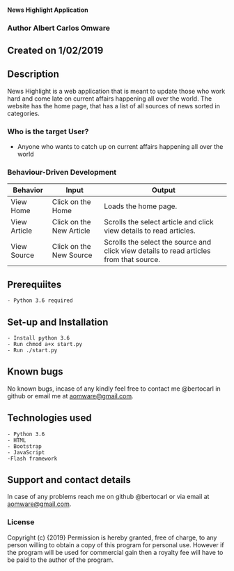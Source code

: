 #### News Highlight Application
### Author Albert Carlos Omware
## Created on 1/02/2019 

## Description
News Highlight is a web application that is meant to update those who work hard and come late on current affairs happening all over the world. The website has the home page, that has a list of all sources of news sorted in categories. 


### Who is the target User?
* Anyone who wants to catch up on current affairs happening all over the world


### Behaviour-Driven Development
| Behavior            | Input                         | Output                        |
| ------------------- | ----------------------------- | ----------------------------- |
| View Home | Click on the Home | Loads the home page. |
| View Article | Click on the New Article | Scrolls the select article and click view details to read articles. |
| View Source | Click on the New Source | Scrolls the select the source and click view details to read articles from that source. |

## Prerequiites
    - Python 3.6 required


## Set-up and Installation
    - Install python 3.6
    - Run chmod a+x start.py
    - Run ./start.py

 
## Known bugs
No known bugs, incase of any kindly feel free to contact me @bertocarl in github or email me at aomware@gmail.com.

## Technologies used
    - Python 3.6
    - HTML
    - Bootstrap
    - JavaScript
    -Flash framework

## Support and contact details
In case of any problems reach me on github @bertocarl or via email at aomware@gmail.com.

### License
Copyright (c) {2019} 
Permission is hereby granted, free of charge, to any person willing to obtain a copy of this program for personal use. However if the program will be used for commercial gain then a royalty fee will have to be paid to the author of the program.
